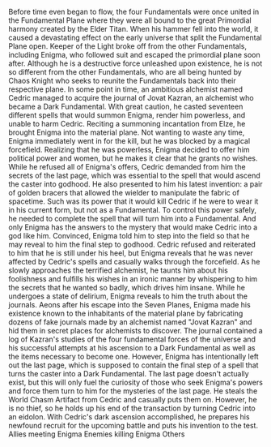 Before time even began to flow, the four Fundamentals were once united in the Fundamental Plane where they were all bound to the great Primordial harmony created by the Elder Titan. When his hammer fell into the world, it caused a devastating effect on the early universe that split the Fundamental Plane open.  Keeper of the Light broke off from the other Fundamentals, including Enigma, who followed suit and escaped the primordial plane soon after. Although he is a destructive force unleashed upon existence, he is not so different from the other Fundamentals, who are all being hunted by Chaos Knight who seeks to reunite the Fundamentals back into their respective plane.
In some point in time, an ambitious alchemist named Cedric managed to acquire the journal of Jovat Kazran, an alchemist who became a Dark Fundamental. With great caution, he casted seventeen different spells that would summon Enigma, render him powerless, and unable to harm Cedric. Reciting a summoning incantation from Elze, he brought Enigma into the material plane. Not wanting to waste any time, Enigma immediately went in for the kill, but he was blocked by a magical forcefield. Realizing that he was powerless, Enigma decided to offer him political power and women, but he makes it clear that he grants no wishes.
While he refused all of Enigma's offers, Cedric demanded from him the secrets of the last page, which was essential to the spell that would ascend the caster into godhood. He also presented to him his latest invention: a pair of golden bracers that allowed the wielder to manipulate the fabric of spacetime. Such was its power that it would kill Cedric if he were to wear it in his current form, but not as a Fundamental. To control this power safely, he needed to complete the spell that will turn him into a Fundamental. And only Enigma has the answers to the mystery that would make Cedric into a god like him.
Convinced, Enigma told him to step into the field so that he may reveal to him the final step to godhood. Cedric refused and reiterated to him that he is still under his heel, but Enigma reveals that he was never affected by Cedric's spells and casually walks through the forcefield. As he slowly approaches the terrified alchemist, he taunts him about his foolishness and fulfills his wishes in an ironic manner by whispering to him the secrets that he wanted so badly, which drives him insane. While he undergoes a state of delirium, Enigma reveals to him the truth about the journals.
Aeons after his escape into the Seven Planes, Enigma made his existence known to the inhabitants of the material plane by fabricating dozens of fake journals made by an alchemist named "Jovat Kazran" and hid them in secret places for alchemists to discover. The journal contained a log of Kazran's studies of the four fundamental forces of the universe and his successful attempts at his ascension to a Dark Fundamental as well as the items necessary to become one. However, Enigma has intentionally left out the last page, which is supposed to contain the final step of a spell that turns the caster into a Dark Fundamental.  The last page doesn't actually exist, but this will only fuel the curiosity of those who seek Enigma's powers and force them turn to him for the mysteries of the last page.
He steals the World Chasm Artifact from Cedric and casually puts them on. However, he is no thief, so he holds up his end of the transaction by turning Cedric into an eidolon. With Cedric's dark ascension accomplished, he prepares his newfound recruit for the upcoming battle and puts his invention to the test.
Allies meeting Enigma
Enemies killing Enigma
Others
